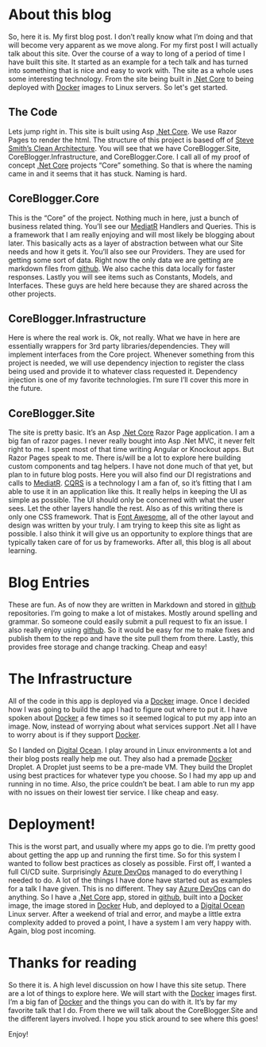 <!---
    ::::
    ::  Author: Bryan McCoy
    ::  Title: About this Blog!
    ::  Date: 1/17/2019
    ::  Tags: First Post, About, blog, architecture
    ::  Live: Yes
    ::::
--->

# About this blog

So, here it is. My first blog post.  I don’t really know what I’m doing and that will become very apparent as we move along.  For my first post I will actually talk about this site.  Over the course of a way to long of a period of time I have built this site.  It started as an example for a tech talk and has turned into something that is nice and easy to work with. The site as a whole uses some interesting technology.  From the site being built in [.Net Core](https://dotnet.microsoft.com/) to being deployed with [Docker](https://www.docker.com/) images to Linux servers.  So let's get started.
<!--- End Preview --->

## The Code

Lets jump right in.  This site is built using Asp [.Net Core](https://dotnet.microsoft.com/).  We use Razor Pages to render the html.  The structure of this project is based off of [Steve Smith’s Clean Architecture](https://github.com/ardalis/CleanArchitecture).  You will see that we have CoreBlogger.Site, CoreBlogger.Infrastructure, and CoreBlogger.Core.  I call all of my proof of concept [.Net Core](https://dotnet.microsoft.com/) projects “Core” something.  So that is where the naming came in and it seems that it has stuck. Naming is hard.

## CoreBlogger.Core

This is the “Core” of the project. Nothing much in here, just a bunch of business related thing.  You’ll see our [MediatR](https://github.com/jbogard/MediatR) Handlers and Queries.  This is a framework that I am really enjoying and will most likely be blogging about later.  This basically acts as a layer of abstraction between what our Site needs and how it gets it.  You’ll also see our Providers. They are used for getting some sort of data.  Right now the only data we are getting are markdown files from [github](https://www.github.com).  We also cache this data locally for faster responses.  Lastly you will see items such as Constants, Models, and Interfaces.  These guys are held here because they are shared across the other projects.

## CoreBlogger.Infrastructure

Here is where the real work is.  Ok, not really. What we have in here are essentially wrappers for 3rd party libraries/dependencies.  They will implement interfaces from the Core project.  Whenever something from this project is needed, we will use dependency injection to register the class being used and provide it to whatever class requested it.  Dependency injection is one of my favorite technologies.  I’m sure I’ll cover this more in the future.

## CoreBlogger.Site

The site is pretty basic.  It’s an Asp [.Net Core](https://dotnet.microsoft.com/) Razor Page application. I am a big fan of razor pages.  I never really bought into Asp .Net MVC, it never felt right to me.  I spent most of that time writing Angular or Knockout apps.  But Razor Pages speak to me.  There is/will be a lot to explore here building custom components and tag helpers.  I have not done much of that yet, but plan to in future blog posts.  Here you will also find our DI registrations and calls to [MediatR](https://[github](https://www.github.com).com/jbogard/MediatR).  [CQRS](https://docs.microsoft.com/en-us/azure/architecture/patterns/cqrs) is a technology I am a fan of, so it’s fitting that I am able to use it in an application like this.  It really helps in keeping the UI as simple as possible.  The UI should only be concerned with what the user sees.  Let the other layers handle the rest.  Also as of this writing there is only one CSS framework.  That is  [Font Awesome](https://fontawesome.com), all of the other layout and design was written by your truly.  I am trying to keep this site as light as possible.  I also think it will give us an opportunity to explore things that are typically taken care of for us by frameworks.  After all, this blog is all about learning.

# Blog Entries

These are fun.  As of now they are written in Markdown and stored in [github](https://www.github.com) repositories.  I’m going to make a lot of mistakes.  Mostly around spelling and grammar.  So someone could easily submit a pull request to fix an issue.  I also really enjoy using [github](https://www.github.com).  So it would be easy for me to make fixes and publish them to the repo and have the site pull them from there.  Lastly, this provides free storage and change tracking.  Cheap and easy!

# The Infrastructure

All of the code in this app is deployed via a [Docker](https://www.docker.com/) image.  Once I decided how I was going to build the app I had to figure out where to put it.  I have spoken about [Docker](https://www.docker.com/) a few times so it seemed logical to put my app into an image.  Now, instead of worrying about what services support .Net all I have to worry about is if they support [Docker](https://www.docker.com/).

So I landed on [Digital Ocean](https://www.digitalocean.com).  I play around in Linux environments a lot and their blog posts really help me out.  They also had a premade [Docker](https://www.docker.com/) Droplet.  A Droplet just seems to be a pre-made VM.  They build the Droplet using best practices for whatever type you choose.  So I had my app up and running in no time.  Also, the price couldn’t be beat.  I am able to run my app with no issues on their lowest tier service.  I like cheap and easy.

# Deployment!

This is the worst part, and usually where my apps go to die.  I’m pretty good about getting the app up and running the first time.  So for this system I wanted to follow best practices as closely as possible.  First off, I wanted a full CI/CD suite.  Surprisingly [Azure DevOps](https://devops.azure.com) managed to do everything I needed to do.  A lot of the things I have done have started out as examples for a talk I have given.  This is no different.  They say [Azure DevOps](https://devops.azure.com) can do anything.  So I have a [.Net Core](https://dotnet.microsoft.com/) app, stored in [github](https://www.github.com), built into a [Docker](https://www.docker.com/) image, the image stored in [Docker](https://www.docker.com/) Hub, and deployed to a [Digital Ocean](https://www.digitalocean.com) Linux server.  After a weekend of trial and error, and maybe a little extra complexity added to proved a point, I have a system I am very happy with.  Again, blog post incoming. 

# Thanks for reading

So there it is.  A high level discussion on how I have this site setup.  There are a lot of things to explore here.  We will start with the [Docker](https://www.docker.com/) images first.  I’m a big fan of [Docker](https://www.docker.com/) and the things you can do with it.  It’s by far my favorite talk that I do.  From there we will talk about the CoreBlogger.Site and the different layers involved.  I hope you stick around to see where this goes!

Enjoy!



